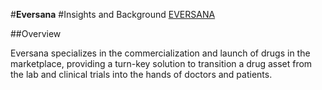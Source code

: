 #**Eversana**
#Insights and Background 
[EVERSANA](https://www.eversana.com/)

##Overview

Eversana specializes in the commercialization and launch of drugs in the marketplace, providing a turn-key solution to transition a drug asset from the lab and clinical trials into the hands of doctors and patients.
